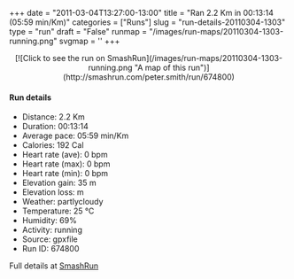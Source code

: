 +++
date = "2011-03-04T13:27:00-13:00"
title = "Ran 2.2 Km in 00:13:14 (05:59 min/Km)"
categories = ["Runs"]
slug = "run-details-20110304-1303"
type = "run"
draft = "False"
runmap = "/images/run-maps/20110304-1303-running.png"
svgmap = '<polyline points="40 3, 41 3, 41 3, 45 2, 47 1, 50 1, 52 0, 54 0, 58 0, 60 0, 62 0, 63 4, 61 5, 61 8, 59 10, 57 12, 57 14, 58 15, 57 17, 58 14, 56 19, 60 21, 52 26, 52 28, 51 30, 50 33, 48 35, 46 36, 46 38, 45 40, 44 43, 42 45, 40 46, 38 49, 38 51, 38 54, 37 56, 38 60, 38 62, 38 64, 38 66, 39 70, 40 73, 41 76, 40 79, 40 81, 41 83, 42 85, 43 86, 43 86, 45 87, 47 88, 47 90, 46 92, 46 94, 45 95, 44 96, 44 97, 43 98, 43 99, 42 100, 42 100">'
+++



<!--more-->

<center>
[![Click to see the run on SmashRun](/images/run-maps/20110304-1303-running.png "A map of this run")](http://smashrun.com/peter.smith/run/674800)
</center>

#### Run details

* Distance: 2.2 Km
* Duration: 00:13:14
* Average pace: 05:59 min/Km
* Calories: 192 Cal
* Heart rate (ave): 0 bpm
* Heart rate (max): 0 bpm
* Heart rate (min): 0 bpm
* Elevation gain: 35 m
* Elevation loss:  m
* Weather: partlycloudy
* Temperature: 25 &deg;C
* Humidity: 69%
* Activity: running
* Source: gpxfile
* Run ID: 674800

Full details at [SmashRun](http://smashrun.com/peter.smith/run/674800)